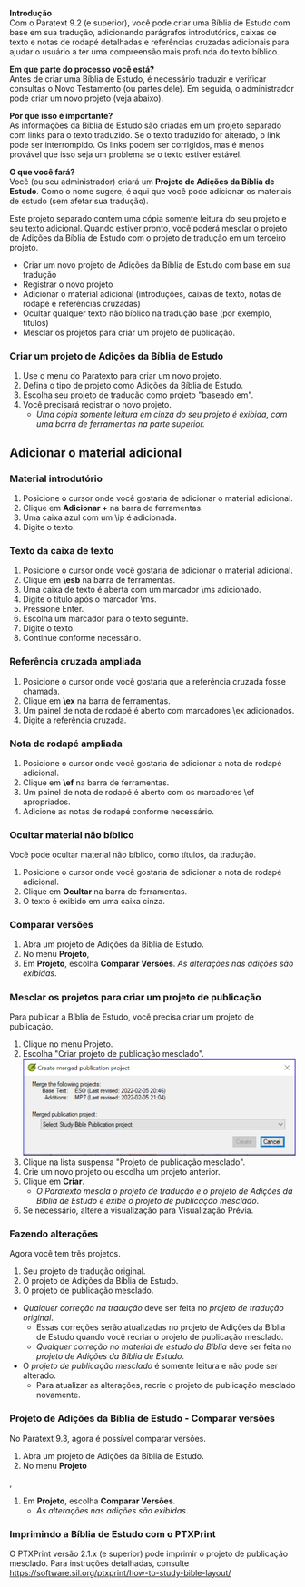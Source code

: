 **Introdução**  
Com o Paratext 9.2 (e superior), você pode criar uma Bíblia de Estudo com base em sua tradução, adicionando parágrafos introdutórios, caixas de texto e notas de rodapé detalhadas e referências cruzadas adicionais para ajudar o usuário a ter uma compreensão mais profunda do texto bíblico.

**Em que parte do processo você está?**  
Antes de criar uma Bíblia de Estudo, é necessário traduzir e verificar consultas o Novo Testamento (ou partes dele). Em seguida, o administrador pode criar um novo projeto (veja abaixo).

**Por que isso é importante?**  
As informações da Bíblia de Estudo são criadas em um projeto separado com links para o texto traduzido. Se o texto traduzido for alterado, o link pode ser interrompido. Os links podem ser corrigidos, mas é menos provável que isso seja um problema se o texto estiver estável.

**O que você fará?**  
Você (ou seu administrador) criará um **Projeto de Adições da Bíblia de Estudo**. Como o nome sugere, é aqui que você pode adicionar os materiais de estudo (sem afetar sua tradução).

Este projeto separado contém uma cópia somente leitura do seu projeto e seu texto adicional. Quando estiver pronto, você poderá mesclar o projeto de Adições da Bíblia de Estudo com o projeto de tradução em um terceiro projeto.

- Criar um novo projeto de Adições da Bíblia de Estudo com base em sua tradução
- Registrar o novo projeto
- Adicionar o material adicional (introduções, caixas de texto, notas de rodapé e referências cruzadas)
- Ocultar qualquer texto não bíblico na tradução base (por exemplo, títulos)
- Mesclar os projetos para criar um projeto de publicação.

### Criar um projeto de Adições da Bíblia de Estudo
1. Use o menu do Paratexto para criar um novo projeto.
1. Defina o tipo de projeto como Adições da Bíblia de Estudo.
1. Escolha seu projeto de tradução como projeto "baseado em".
1. Você precisará registrar o novo projeto.
   - *Uma cópia somente leitura em cinza do seu projeto é exibida, com uma barra de ferramentas na parte superior.*  

#####

## Adicionar o material adicional
### Material introdutório
1. Posicione o cursor onde você gostaria de adicionar o material adicional.
1. Clique em **Adicionar +** na barra de ferramentas.
1. Uma caixa azul com um \\ip é adicionada.
1. Digite o texto.

### Texto da caixa de texto
1. Posicione o cursor onde você gostaria de adicionar o material adicional.
1. Clique em **\\esb** na barra de ferramentas.
1. Uma caixa de texto é aberta com um marcador \\ms adicionado.
1. Digite o título após o marcador \\ms.
1. Pressione Enter.
1. Escolha um marcador para o texto seguinte.
1. Digite o texto.
1. Continue conforme necessário.

### Referência cruzada ampliada


1. Posicione o cursor onde você gostaria que a referência cruzada fosse chamada.
1. Clique em **\\ex** na barra de ferramentas.
1. Um painel de nota de rodapé é aberto com marcadores \\ex adicionados.
1. Digite a referência cruzada.

### Nota de rodapé ampliada
1. Posicione o cursor onde você gostaria de adicionar a nota de rodapé adicional.
1. Clique em **\\ef** na barra de ferramentas.
1. Um painel de nota de rodapé é aberto com os marcadores \\ef apropriados.
1. Adicione as notas de rodapé conforme necessário.

### Ocultar material não bíblico
Você pode ocultar material não bíblico, como títulos, da tradução.

1. Posicione o cursor onde você gostaria de adicionar a nota de rodapé adicional.
1. Clique em **Ocultar** na barra de ferramentas.
1. O texto é exibido em uma caixa cinza.

### Comparar versões

1. Abra um projeto de Adições da Bíblia de Estudo.
1. No menu **Projeto**,
1. Em **Projeto**, escolha **Comparar Versões**.
   *As alterações nas adições são exibidas*.

#####

### Mesclar os projetos para criar um projeto de publicação
Para publicar a Bíblia de Estudo, você precisa criar um projeto de publicação.

1. Clique no menu Projeto.
1. Escolha "Criar projeto de publicação mesclado".
   ![Merged publication project](../media/c2532d37aae74e992a95d26c8725c242.png)
1. Clique na lista suspensa "Projeto de publicação mesclado".
1. Crie um novo projeto ou escolha um projeto anterior.
1. Clique em **Criar**.
   - *O Paratexto mescla o projeto de tradução e o projeto de Adições da Bíblia de Estudo e exibe o projeto de publicação mesclado*.
1. Se necessário, altere a visualização para Visualização Prévia.

### Fazendo alterações
Agora você tem três projetos.

1. Seu projeto de tradução original.
2. O projeto de Adições da Bíblia de Estudo.
3. O projeto de publicação mesclado.

- *Qualquer correção na tradução* deve ser feita no *projeto de tradução original*.
   - Essas correções serão atualizadas no projeto de Adições da Bíblia de Estudo quando você recriar o projeto de publicação mesclado.
   - *Qualquer correção no material de estudo da Bíblia* deve ser feita no *projeto de Adições da Bíblia de Estudo*.
- O *projeto de publicação mesclado* é somente leitura e não pode ser alterado.
   - Para atualizar as alterações, recrie o projeto de publicação mesclado novamente.

### Projeto de Adições da Bíblia de Estudo - Comparar versões
No Paratext 9.3, agora é possível comparar versões.
1. Abra um projeto de Adições da Bíblia de Estudo.
1. No menu **Projeto**

,
1. Em **Projeto**, escolha **Comparar Versões**.
   - *As alterações nas adições são exibidas*.

### Imprimindo a Bíblia de Estudo com o PTXPrint
O PTXPrint versão 2.1.x (e superior) pode imprimir o projeto de publicação mesclado. Para instruções detalhadas, consulte https://software.sil.org/ptxprint/how-to-study-bible-layout/